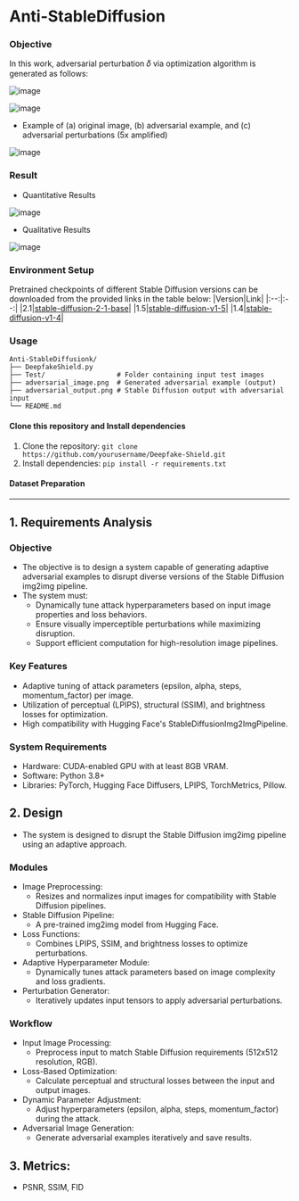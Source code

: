 # Anti-StableDiffusion
### Objective
In this work, adversarial perturbation 𝛿 via optimization algorithm is generated as follows:

![image](https://github.com/user-attachments/assets/99b86b64-478b-40cb-9e20-779de063af7f)

![image](https://github.com/user-attachments/assets/729e01d7-44fb-4c9a-b142-2b4fc44ccf0a)

- Example of (a) original image, (b) adversarial example, and (c) adversarial perturbations (5x amplified)

![image](https://github.com/user-attachments/assets/e2526533-8950-4db0-9e76-a3be05c20f5d)

### Result
- Quantitative Results
  
![image](https://github.com/user-attachments/assets/a6f0447a-4b4f-4e16-bdea-034650c03ca8)

- Qualitative Results
  
![image](https://github.com/user-attachments/assets/ce95850f-28e7-41ba-8fce-57823ac6f96c)

### Environment Setup

Pretrained checkpoints of different Stable Diffusion versions can be downloaded from the provided links in the table below:
|Version|Link|
|:--:|:--:|
|2.1|<a href="https://huggingface.co/stabilityai/stable-diffusion-2-1-base">stable-diffusion-2-1-base</a>|
|1.5|<a href="https://huggingface.co/stable-diffusion-v1-5/stable-diffusion-v1-5">stable-diffusion-v1-5</a>|
|1.4|<a href="https://huggingface.co/CompVis/stable-diffusion-v1-4">stable-diffusion-v1-4</a>|

### Usage
```
Anti-StableDiffusionk/
├── DeepfakeShield.py            
├── Test/                  # Folder containing input test images
├── adversarial_image.png  # Generated adversarial example (output)
├── adversarial_output.png # Stable Diffusion output with adversarial input
└── README.md              
```

#### Clone this repository and Install dependencies
1. Clone the repository: ```git clone https://github.com/yourusername/Deepfake-Shield.git``` 
2. Install dependencies: ```pip install -r requirements.txt```

#### Dataset Preparation

---

## 1. Requirements Analysis
### Objective
  - The objective is to design a system capable of generating adaptive adversarial examples to disrupt diverse versions of the Stable Diffusion img2img pipeline.
  - The system must:
    - Dynamically tune attack hyperparameters based on input image properties and loss behaviors.
    - Ensure visually imperceptible perturbations while maximizing disruption.
    - Support efficient computation for high-resolution image pipelines.
### Key Features
  - Adaptive tuning of attack parameters (epsilon, alpha, steps, momentum_factor) per image.
  - Utilization of perceptual (LPIPS), structural (SSIM), and brightness losses for optimization.
  - High compatibility with Hugging Face's StableDiffusionImg2ImgPipeline.
### System Requirements
  - Hardware: CUDA-enabled GPU with at least 8GB VRAM.
  - Software: Python 3.8+
  - Libraries: PyTorch, Hugging Face Diffusers, LPIPS, TorchMetrics, Pillow.

## 2. Design
- The system is designed to disrupt the Stable Diffusion img2img pipeline using an adaptive approach.

### Modules
- Image Preprocessing:
  - Resizes and normalizes input images for compatibility with Stable Diffusion pipelines.
- Stable Diffusion Pipeline:
  - A pre-trained img2img model from Hugging Face.
- Loss Functions:
  - Combines LPIPS, SSIM, and brightness losses to optimize perturbations.
- Adaptive Hyperparameter Module:
  - Dynamically tunes attack parameters based on image complexity and loss gradients.
- Perturbation Generator:
  - Iteratively updates input tensors to apply adversarial perturbations.
### Workflow
- Input Image Processing:
  - Preprocess input to match Stable Diffusion requirements (512x512 resolution, RGB).
- Loss-Based Optimization:
  - Calculate perceptual and structural losses between the input and output images.
- Dynamic Parameter Adjustment:
  - Adjust hyperparameters (epsilon, alpha, steps, momentum_factor) during the attack.
- Adversarial Image Generation:
  - Generate adversarial examples iteratively and save results.

## 3. Metrics:
 - PSNR, SSIM, FID

